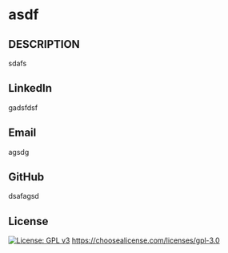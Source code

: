# asdf
## DESCRIPTION
sdafs
## LinkedIn
gadsfdsf
## Email
agsdg
## GitHub
dsafagsd
## License
[![License: GPL v3](https://img.shields.io/badge/License-GPLv3-blue.svg)](https://www.gnu.org/licenses/gpl-3.0)
https://choosealicense.com/licenses/gpl-3.0
  